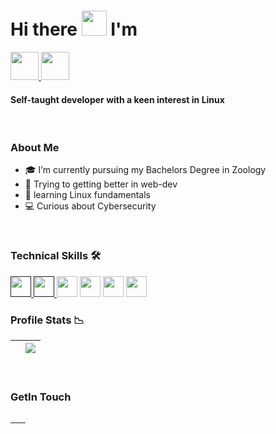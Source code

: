 <!-- <h1 align="center"> Hi there <img src="https://media.giphy.com/media/hvRJCLFzcasrR4ia7z/giphy.gif" width="40px"> I'm </h2> -->
<h1> Hi there <img src="https://media.giphy.com/media/hvRJCLFzcasrR4ia7z/giphy.gif" width="40px"> I'm </h2>



<!-- <p align="center"> -->
<a href="#">
    <img height="45px" src="https://img.shields.io/badge/-P%20R%20I%20T%20A%20M-blue?style=for-the-badge" alt="">
<img height="45px"  src="https://img.shields.io/badge/-B%20E%20R%20A-pink?style=for-the-badge" alt="">

</a>
<h4> Self-taught developer with a keen interest in Linux</h4>
<br>
<!-- <h4 align="center"> Self-taught developer with a keen interest in Linux</h4> -->
<!-- </p> -->

<!-- <h2 align="center">About Me</h3> -->
### About Me

- 🎓 I’m currently pursuing my Bachelors Degree in Zoology<br>
- 🌱 Trying to getting better in web-dev <br>
- 🐧 learning Linux fundamentals <br>
- 💻 Curious about Cybersecurity
<br>
<!-- <h2 align="center"> Technical Skills 🛠 </h2>  -->

### Technical Skills 🛠

<!-- <p align="center"> -->
<a href="">
    <img width="33px" src="https://upload.wikimedia.org/wikipedia/commons/6/6a/JavaScript-logo.png" alt="">
</a>
<!-- <a href="">
    <img width="33px" src="https://www.w3.org/html/logo/downloads/HTML5_Badge_512.png" alt="">
</a> -->
<!-- <a href="">
    <img width="33px" src="https://cdn.jsdelivr.net/gh/devicons/devicon@latest/icons/css3/css3-plain.svg"alt="">
</a> -->
<a href="">
    <img width="33px" src="https://cdn.jsdelivr.net/gh/devicons/devicon/icons/sass/sass-original.svg" />
</a>

<img width="33px"  src="https://cdn.jsdelivr.net/gh/devicons/devicon/icons/git/git-original.svg" />

 <img width="33px"  src="https://cdn.jsdelivr.net/gh/devicons/devicon/icons/linux/linux-original.svg" />

  <img width="33px" src="https://cdn.jsdelivr.net/gh/devicons/devicon/icons/apache/apache-original.svg" />

   <img width="33px"  src="https://cdn.jsdelivr.net/gh/devicons/devicon/icons/bash/bash-original.svg" />
<!-- </p> -->

<br>

### Profile Stats  📉

|<img align="center" src="https://github-readme-stats.vercel.app/api?username=pritambera2000&count_private=true&show_icons=true&theme=buefy&hide_border=true" alt=""> | <img align="center" src="https://github-readme-stats.vercel.app/api/top-langs/?username=pritambera2000&layout=compact&theme=buefy&hide_border=true">|
| ------------- | ------------- | 

<br>
<!-- <h2 align="center">GetIn Touch</h3> -->

### GetIn Touch
<!-- <p align="center"> -->
<a href="">
    <img src="https://img.shields.io/badge/-Potfolio-%23ff6685?style=for-the-badge&logo=Opsgenie" alt="">
</a>
<a href="">
    <img src="https://img.shields.io/badge/-LINKEDIN-blue?style=for-the-badge&logo=linkedin" alt="">
</a>
<a href="">
    <img src="https://img.shields.io/badge/-GitHub-black?style=for-the-badge&logo=GitHub" alt="">
</a>
<a href="">
    <img src="https://img.shields.io/badge/-GitLab-%23f7ea86?style=for-the-badge&logo=GitLab"alt="">
</a>
<a href="">
    <img src="https://img.shields.io/badge/-Instagram-%23FCAF45%20?style=for-the-badge&logo=instagram" alt="">
</a>
<a href="">
    <img src="https://img.shields.io/badge/-Twitter-skyblue%20?style=for-the-badge&logo=twitter" alt="">
</a>
<a href="">
    <img src="https://img.shields.io/badge/-dev-black?style=for-the-badge&logo=dev.to" alt="">
</a>

<!-- </p> -->

<br>

<!-- <h2>Profile Stats  📉</h2> -->
